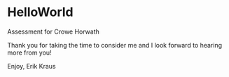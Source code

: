 # HelloWorld
Assessment for Crowe Horwath

Thank you for taking the time to consider me and I look forward to hearing more from you!

Enjoy,
Erik Kraus
